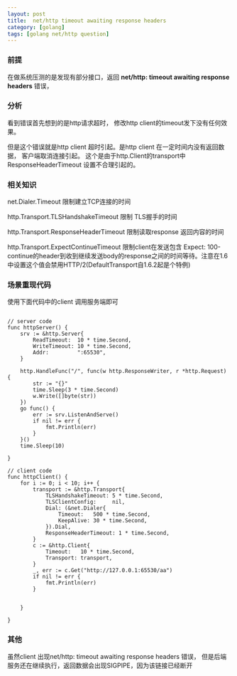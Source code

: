 ```yaml
---
layout: post
title:  net/http timeout awaiting response headers
category: [golang]
tags: [golang net/http question]
---
```



### 前提

在做系统压测的是发现有部分接口，返回 **net/http: timeout awaiting response headers** 错误，

### 分析

看到错误首先想到的是http请求超时， 修改http client的timeout发下没有任何效果。

但是这个错误就是http client 超时引起。是http client 在一定时间内没有返回数据，
客户端取消连接引起。 这个是由于http.Client的transport中ResponseHeaderTimeout 设置不合理引起的。


### 相关知识

net.Dialer.Timeout 限制建立TCP连接的时间

http.Transport.TLSHandshakeTimeout 限制 TLS握手的时间

http.Transport.ResponseHeaderTimeout 限制读取response 返回内容的时间

http.Transport.ExpectContinueTimeout 限制client在发送包含 Expect: 100-continue的header到收到继续发送body的response之间的时间等待。注意在1.6中设置这个值会禁用HTTP/2(DefaultTransport自1.6.2起是个特例)


### 场景重现代码


使用下面代码中的client 调用服务端即可

```golang

// server code 
func httpServer() {
	srv := &http.Server{
		ReadTimeout:  10 * time.Second,
		WriteTimeout: 10 * time.Second,
		Addr:         ":65530",
	}

	http.HandleFunc("/", func(w http.ResponseWriter, r *http.Request) {
		str := "{}"
		time.Sleep(3 * time.Second)
		w.Write([]byte(str))
	})
	go func() {
		err := srv.ListenAndServe()
		if nil != err {
			fmt.Println(err)
		}
	}()
	time.Sleep(10)

}

// client code
func httpClient() {
	for i := 0; i < 10; i++ {
		transport := &http.Transport{
			TLSHandshakeTimeout: 5 * time.Second,
			TLSClientConfig:     nil,
			Dial: (&net.Dialer{
				Timeout:   500 * time.Second,
				KeepAlive: 30 * time.Second,
			}).Dial,
			ResponseHeaderTimeout: 1 * time.Second,
		}
		c := &http.Client{
			Timeout:   10 * time.Second,
			Transport: transport,
		}
		_, err := c.Get("http://127.0.0.1:65530/aa")
		if nil != err {
			fmt.Println(err)
		}


	}

}

```

### 其他

虽然client 出现net/http: timeout awaiting response headers 错误， 但是后端服务还在继续执行，返回数据会出现SIGPIPE，因为该链接已经断开
